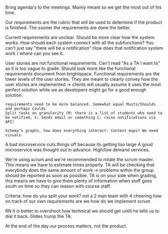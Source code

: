 Bring agenda's to the meetings.
Mainly meant so we get the most out of his time.

Our requirements are the rubric that will be used to determine if the product is finished.
The sooner the requirements are done the better.

Current requirements are unclear.
Should be more clear how the system works:
	How should each system connect with all the subfunctions?
	You can't just say "there will be a notification" How does that notification system work / where can you see it.

User stories are not functional requirements.
	Can't read "As a TA I want to" as it is too vague to grade.
	Should look more like the functional requirements document from brightspace.
	Functional requirements are the lower levels of the user stories.
	They are meant to clearly convey how the user stories are implemented -> clients will usually assume it uses the most perfect solution while we as developers might go for a good enough solution.
	
	requirements need to be more balanced. Somewhat equal Musts/Shoulds and perhaps Coulds
	Split tasks on granularity (M: there is a list of students who need to be notified, S: Sends email or something C: raise notifications via API)

	Schema's graphs, how does everything interact: Context maps? We need visuals.

A bad microservice cuts things off because its getting too large
A good microservice was thought out in advance.
High/low demand services.

We're using scrum and we're recommended to rotate the scrum master. This means we have to estimate times properly.
TA will be checking that everybody does the same amount of work -> problems within the group should be reported as soon as possible.
TA is on your side when grading, this means we have to give them plenty of information when stuff goes south on time so they can reason with course staff.

Criteria:
	how do you split your work? not a 2 man team with 4 cheering
	how on track of our own requirements are we
	how do we implement scrum

RN it is better to overshoot how technical we should get untill he tells us to dial it back.
Slides trump the TA.

At the end of the day our process matters, not the product.
